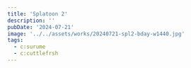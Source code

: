 ```yaml
---
title: 'Splatoon 2'
description: ''
pubDate: '2024-07-21'
image: '../../assets/works/20240721-spl2-bday-w1440.jpg'
tags:
  - c:surume
  - c:cuttlefrsh
---
```

